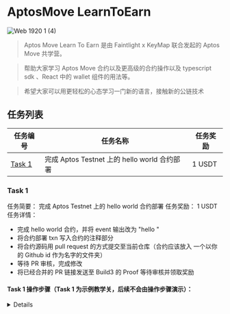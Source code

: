 # AptosMove LearnToEarn
![Web 1920 1 (4)](https://github.com/user-attachments/assets/1f52b068-61fb-456d-98ca-cda7042ade30)

>Aptos Move Learn To Earn 是由 Faintlight x KeyMap 联合发起的 Aptos Move 共学营。

>帮助大家学习 Aptos Move 合约以及更高级的合约操作以及 typescript sdk 、React 中的 wallet 组件的用法等。

>希望大家可以用更轻松的心态学习一门新的语言，接触新的公链技术



## 任务列表

| 任务编号 | 任务名称 | 任务奖励 |
|--------|--------|--------|
| [Task 1](https://www.buildthree.xyz/bounty/0xd4548fe6626f7fb1c188d233677145ee1018aa2506590535baeeb602c01fabb1) | 完成 Aptos Testnet 上的 hello  world 合约部署 | 1 USDT |


### Task 1

任务简要： 完成 Aptos Testnet 上的 hello  world 合约部署
任务奖励： 1 USDT 
任务详情：

- 完成 hello world 合约，并将 event 输出改为 "hello <Your github id>"
- 将合约部署 txn 写入合约的注释部分
- 将合约源码用 pull request 的方式提交至当前仓库（合约应该放入 一个以你的 Github id 作为名字的文件夹）
- 等待 PR 审核，完成修改
- 将已经合并的 PR 链接发送至 Build3 的 Proof 等待审核并领取奖励

#### Task 1 操作步骤（Task 1 为示例教学关，后续不会由操作步骤演示）：
<details>
1. **在 Build3 中领取任务**
   - 链接 Aptos Petra 钱包 / Google 钱包 领取任务： https://www.buildthree.xyz/bounty/0xd4548fe6626f7fb1c188d233677145ee1018aa2506590535baeeb602c01fabb1

2. **Fork 本项目**
   点击右上角的 `Fork` 按钮，将项目 fork 到你的 GitHub 账户。

3. **Clone 本地仓库**
   在本地将 fork 后的仓库 clone 到你的本地：

   **注意修改 <your-username> 部分为你的 Github id，否则 clone 失败**
  
   ```bash
   git clone https://github.com/<your-username>/AptosMove-LearnToEarn.git
   cd AptosMove-LearnToEarn
   ```
4. **创建文件夹结构**
  在根目录下创建一个以你的 GitHub ID 命名的文件夹，然后在该文件夹下创建 task1 文件夹，并将 Hello World 合约放入该文件夹中
  
  例如，假设你的 GitHub ID 为 username，文件夹结构应如下所示：

  ```
  username/
  └── task1/
      └── sources
          └── hello_world.move
      └── Move.toml
  ```

  1. 可以使用 `mkdir username` 创建外层文件夹

  2. 然后使用 `mkdir task1` 创建 task 1 文件夹

  3. 并执行 `aptos move init --name task1` 创建 Aptos 项目目录结构

  4. 在 sources 目录下创建 hello_world.move 文件
5. **编写 hello_world.move**
   在 hello_world.move 中填写以下代码，注意要将 <Your Github ID> Github ID 修改成自己的

   ```
   module hello_world::hello_world {
       use std::string::{String, utf8};
   
   
       struct HelloWorld has key {
           message: String
       }
   
       fun init_module(sender: &signer) {
           move_to(sender, HelloWorld{
               message:  utf8(b"Hello, <Your Github ID>!")
           });
       }
   }

   ```
6. **编译并publish 合约**
   - 可以先使用 `aptos init` 创建一个私钥账户，并根据提示领取测试币
   - 使用 `aptos move publish` 可以部署代码
   - 将在部署代码前替换下方的 <在 Build3 领取任务的钱包地址> 
   - 将部署代码后的 txn hash 保存到当前代码中 , 替换 <TXN Hash>
   - 
   ```

   module hello_world::hello_world {
       use std::string::{String, utf8};
   
   
       struct HelloWorld has key {
           message: String
       }

       // <在 Build3 领取任务的钱包地址>
       // https://explorer.aptoslabs.com/txn/<TXN Hash>?network=testnet
       fun init_module(sender: &signer) {
           move_to(sender, HelloWorld{
               message:  utf8(b"Hello, <Your Github ID>!")
           });
       }
   }
   ```
7. **commit 代码并提交 Pull request**
   - 这一步骤可以使用 AI 或者 搜索引擎
9. **等待合并 - 提交 PR 的链接至 Build3**
   - 当请求合并的 PR 被成功合并后，将合并的 PR 链接发送至
</details>

